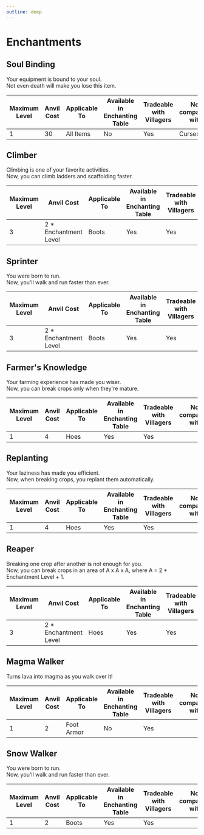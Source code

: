 ```yaml
---
outline: deep
---
```


# Enchantments

## Soul Binding

Your equipment is bound to your soul.  
Not even death will make you lose this item.

| Maximum Level | Anvil Cost | Applicable To | Available in Enchanting Table | Tradeable with Villagers | Not compatible with |
| ------------- | ---------- | ------------- | ----------------------------- | ------------------------ | ------------------- |
| 1             | 30         | All Items     | No                            | Yes                      | Curses              |

## Climber

Climbing is one of your favorite activities.  
Now, you can climb ladders and scaffolding faster.

| Maximum Level | Anvil Cost             | Applicable To | Available in Enchanting Table | Tradeable with Villagers | Not compatible with |
| ------------- | ---------------------- | ------------- | ----------------------------- | ------------------------ | ------------------- |
| 3             | 2 \* Enchantment Level | Boots         | Yes                           | Yes                      |                     |

## Sprinter

You were born to run.  
Now, you'll walk and run faster than ever.

| Maximum Level | Anvil Cost             | Applicable To | Available in Enchanting Table | Tradeable with Villagers | Not compatible with |
| ------------- | ---------------------- | ------------- | ----------------------------- | ------------------------ | ------------------- |
| 3             | 2 \* Enchantment Level | Boots         | Yes                           | Yes                      |                     |

## Farmer's Knowledge

Your farming experience has made you wiser.  
Now, you can break crops only when they're mature.

| Maximum Level | Anvil Cost | Applicable To | Available in Enchanting Table | Tradeable with Villagers | Not compatible with |
| ------------- | ---------- | ------------- | ----------------------------- | ------------------------ | ------------------- |
| 1             | 4          | Hoes          | Yes                           | Yes                      |                     |

## Replanting

Your laziness has made you efficient.  
Now, when breaking crops, you replant them automatically.

| Maximum Level | Anvil Cost | Applicable To | Available in Enchanting Table | Tradeable with Villagers | Not compatible with |
| ------------- | ---------- | ------------- | ----------------------------- | ------------------------ | ------------------- |
| 1             | 4          | Hoes          | Yes                           | Yes                      |                     |

## Reaper

Breaking one crop after another is not enough for you.  
Now, you can break crops in an area of A x A x A, where A = 2 \* Enchantment Level + 1.

| Maximum Level | Anvil Cost             | Applicable To | Available in Enchanting Table | Tradeable with Villagers | Not compatible with |
| ------------- | ---------------------- | ------------- | ----------------------------- | ------------------------ | ------------------- |
| 3             | 2 \* Enchantment Level | Hoes          | Yes                           | Yes                      |                     |

## Magma Walker

Turns lava into magma as you walk over it!

| Maximum Level | Anvil Cost | Applicable To | Available in Enchanting Table | Tradeable with Villagers | Not compatible with |
| ------------- | ---------- | ------------- | ----------------------------- | ------------------------ | ------------------- |
| 1             | 2          | Foot Armor    | No                            | Yes                      |                     |

## Snow Walker

You were born to run.  
Now, you'll walk and run faster than ever.

| Maximum Level | Anvil Cost | Applicable To | Available in Enchanting Table | Tradeable with Villagers | Not compatible with |
| ------------- | ---------- | ------------- | ----------------------------- | ------------------------ | ------------------- |
| 1             | 2          | Boots         | Yes                           | Yes                      |                     |
